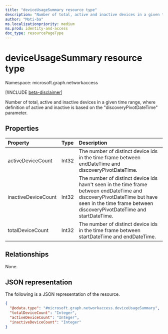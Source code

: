 ```yaml
---
title: "deviceUsageSummary resource type"
description: "Number of total, active and inactive devices in a given time range, where definition of active and inactive is based on the "discoveryPivotDateTime" parameter."
author: "Moti-ba"
ms.localizationpriority: medium
ms.prod: identity-and-access
doc_type: resourcePageType
---
```


# deviceUsageSummary resource type

Namespace: microsoft.graph.networkaccess

[!INCLUDE [beta-disclaimer](../../includes/beta-disclaimer.md)]

Number of total, active and inactive devices in a given time range, where definition of active and inactive is based on the "discoveryPivotDateTime" parameter.

## Properties
|Property|Type|Description|
|:---|:---|:---|
|activeDeviceCount|Int32|The number of distinct device ids in the time frame between endDateTime and discoveryPivotDateTime.|
|inactiveDeviceCount|Int32|The number of distinct device ids havn't seen in the time frame between endDateTime and discoveryPivotDateTime but have seen in the time frame between discoveryPivotDateTime and startDateTime.|
|totalDeviceCount|Int32|The number of distinct device ids in the time frame between startDateTime and endDateTime.|

## Relationships
None.

## JSON representation
The following is a JSON representation of the resource.
<!-- {
  "blockType": "resource",
  "@odata.type": "microsoft.graph.networkaccess.deviceUsageSummary"
}
-->
``` json
{
  "@odata.type": "#microsoft.graph.networkaccess.deviceUsageSummary",
  "totalDeviceCount": "Integer",
  "activeDeviceCount": "Integer",
  "inactiveDeviceCount": "Integer"
}
```


